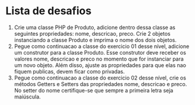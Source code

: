 # Lista de desafios

1. Crie uma classe PHP de Produto, adicione dentro dessa classe as seguintes propriedades: nome, descricao, preco. Crie 2 objetos instanciando a classe Produto e imprima o nome dos dois objetos.
2. Pegue como continuacao a classe do exercicio 01 desse nível, adicione um construtor para a classe Produto. Esse construtor deve receber os valores nome, descricao e preco no momento que for instanciar para um novo objeto. Além disso, ajuste as propriedades para que elas nao fiquem publicas, devem ficar como privadas.
3. Pegue como continuacao a classe do exercicio 02 desse nível, crie os métodos Getters e Setters das propriedades nome, descricao e preco. No setter do nome certifique-se que sempre a primeira letra seja maiúscula.
